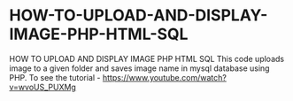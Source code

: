 # HOW-TO-UPLOAD-AND-DISPLAY-IMAGE-PHP-HTML-SQL
HOW TO UPLOAD AND DISPLAY IMAGE PHP HTML SQL
This code uploads image to a given folder and saves image name in mysql database using PHP.
To see the tutorial - https://www.youtube.com/watch?v=wvoUS_PUXMg
